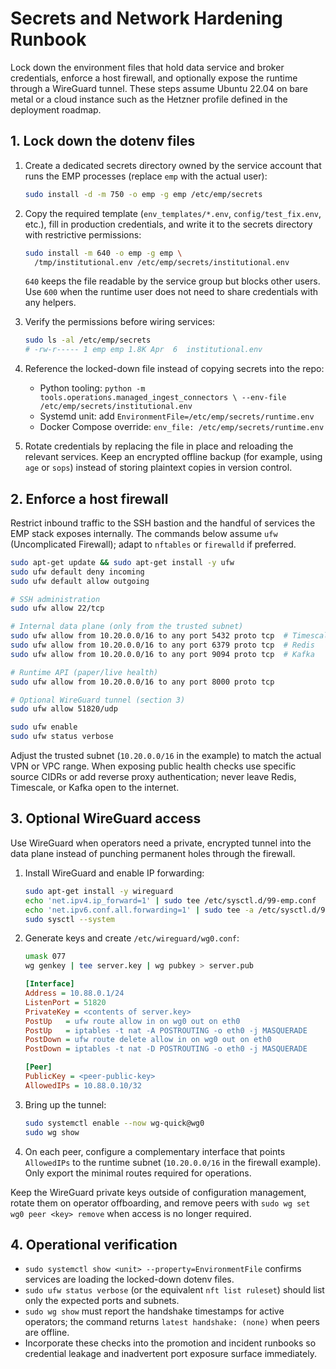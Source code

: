 # Secrets and Network Hardening Runbook

Lock down the environment files that hold data service and broker credentials,
enforce a host firewall, and optionally expose the runtime through a WireGuard
tunnel. These steps assume Ubuntu 22.04 on bare metal or a cloud instance such
as the Hetzner profile defined in the deployment roadmap.

## 1. Lock down the dotenv files

1. Create a dedicated secrets directory owned by the service account that runs
   the EMP processes (replace `emp` with the actual user):

   ```bash
   sudo install -d -m 750 -o emp -g emp /etc/emp/secrets
   ```

2. Copy the required template (`env_templates/*.env`, `config/test_fix.env`,
   etc.), fill in production credentials, and write it to the secrets
   directory with restrictive permissions:

   ```bash
   sudo install -m 640 -o emp -g emp \ 
     /tmp/institutional.env /etc/emp/secrets/institutional.env
   ```

   `640` keeps the file readable by the service group but blocks other users.
   Use `600` when the runtime user does not need to share credentials with any
   helpers.

3. Verify the permissions before wiring services:

   ```bash
   sudo ls -al /etc/emp/secrets
   # -rw-r----- 1 emp emp 1.8K Apr  6  institutional.env
   ```

4. Reference the locked-down file instead of copying secrets into the repo:

   - Python tooling: `python -m tools.operations.managed_ingest_connectors \
     --env-file /etc/emp/secrets/institutional.env`
   - Systemd unit: add `EnvironmentFile=/etc/emp/secrets/runtime.env`
   - Docker Compose override: `env_file: /etc/emp/secrets/runtime.env`

5. Rotate credentials by replacing the file in place and reloading the
   relevant services. Keep an encrypted offline backup (for example, using
   `age` or `sops`) instead of storing plaintext copies in version control.

## 2. Enforce a host firewall

Restrict inbound traffic to the SSH bastion and the handful of services the EMP
stack exposes internally. The commands below assume `ufw` (Uncomplicated
Firewall); adapt to `nftables` or `firewalld` if preferred.

```bash
sudo apt-get update && sudo apt-get install -y ufw
sudo ufw default deny incoming
sudo ufw default allow outgoing

# SSH administration
sudo ufw allow 22/tcp

# Internal data plane (only from the trusted subnet)
sudo ufw allow from 10.20.0.0/16 to any port 5432 proto tcp  # TimescaleDB
sudo ufw allow from 10.20.0.0/16 to any port 6379 proto tcp  # Redis
sudo ufw allow from 10.20.0.0/16 to any port 9094 proto tcp  # Kafka

# Runtime API (paper/live health)
sudo ufw allow from 10.20.0.0/16 to any port 8000 proto tcp

# Optional WireGuard tunnel (section 3)
sudo ufw allow 51820/udp

sudo ufw enable
sudo ufw status verbose
```

Adjust the trusted subnet (`10.20.0.0/16` in the example) to match the actual
VPN or VPC range. When exposing public health checks use specific source CIDRs
or add reverse proxy authentication; never leave Redis, Timescale, or Kafka
open to the internet.

## 3. Optional WireGuard access

Use WireGuard when operators need a private, encrypted tunnel into the data
plane instead of punching permanent holes through the firewall.

1. Install WireGuard and enable IP forwarding:

   ```bash
   sudo apt-get install -y wireguard
   echo 'net.ipv4.ip_forward=1' | sudo tee /etc/sysctl.d/99-emp.conf
   echo 'net.ipv6.conf.all.forwarding=1' | sudo tee -a /etc/sysctl.d/99-emp.conf
   sudo sysctl --system
   ```

2. Generate keys and create `/etc/wireguard/wg0.conf`:

   ```bash
   umask 077
   wg genkey | tee server.key | wg pubkey > server.pub
   ```

   ```ini
   [Interface]
   Address = 10.88.0.1/24
   ListenPort = 51820
   PrivateKey = <contents of server.key>
   PostUp   = ufw route allow in on wg0 out on eth0
   PostUp   = iptables -t nat -A POSTROUTING -o eth0 -j MASQUERADE
   PostDown = ufw route delete allow in on wg0 out on eth0
   PostDown = iptables -t nat -D POSTROUTING -o eth0 -j MASQUERADE

   [Peer]
   PublicKey = <peer-public-key>
   AllowedIPs = 10.88.0.10/32
   ```

3. Bring up the tunnel:

   ```bash
   sudo systemctl enable --now wg-quick@wg0
   sudo wg show
   ```

4. On each peer, configure a complementary interface that points `AllowedIPs`
   to the runtime subnet (`10.20.0.0/16` in the firewall example). Only export
   the minimal routes required for operations.

Keep the WireGuard private keys outside of configuration management, rotate
them on operator offboarding, and remove peers with `sudo wg set wg0 peer
<key> remove` when access is no longer required.

## 4. Operational verification

- `sudo systemctl show <unit> --property=EnvironmentFile` confirms services are
  loading the locked-down dotenv files.
- `sudo ufw status verbose` (or the equivalent `nft list ruleset`) should list
  only the expected ports and subnets.
- `sudo wg show` must report the handshake timestamps for active operators; the
  command returns `latest handshake: (none)` when peers are offline.
- Incorporate these checks into the promotion and incident runbooks so
  credential leakage and inadvertent port exposure surface immediately.

